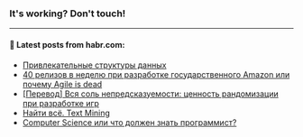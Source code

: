 ### It's working? Don't touch!

---
<!--
#### 🛠️ Technical stack:

![C++](https://img.shields.io/badge/C++-informational?logo=c%2B%2B&style=flat&logoColor=white&color=9C033A)
![Java](https://img.shields.io/badge/Java-informational?logo=java&style=flat&logoColor=white&color=007396)
![Kotlin](https://img.shields.io/badge/Kotlin-informational?logo=Kotlin&style=flat&logoColor=white&color=0095D5)
![JS](https://img.shields.io/badge/JS-informational?logo=javaScript&style=flat&logoColor=black&color=F7Df1E) <br>
![HTML5](https://img.shields.io/badge/HTML5-informational?logo=html5&style=flat&logoColor=white&color=E34F26)
![CSS3](https://img.shields.io/badge/CSS3-informational?logo=css3&style=flat&logoColor=white&color=157286)
![Sass](https://img.shields.io/badge/Saas-informational?logo=sass&style=flat&logoColor=white&color=hotpink)
![PHP](https://img.shields.io/badge/PHP-informational?logo=php&style=flat&logoColor=white&color=777BB4) <br>
![WebPAck](https://img.shields.io/badge/WebPack-informational?logo=webPack&style=flat&logoColor=white&color=FF6F00)
![Bootstrap](https://img.shields.io/badge/Bootstrap-informational?logo=Bootstrap&style=flat&logoColor=white&color=7952B3)
![MySQL](https://img.shields.io/badge/MySQL-informational?logo=MySQL&style=flat&logoColor=white&color=00f) <br>
![NodeJS](https://img.shields.io/badge/NodeJS-informational?logo=node.js&style=flat&logoColor=white&color=43853D)
![Spring](https://img.shields.io/badge/Spring-informational?logo=Spring&style=flat&logoColor=white&color=0A9EDC)
![Angular](https://img.shields.io/badge/Vue-informational?logo=vue.js&style=flat&logoColor=white&color=red)
![Git](https://img.shields.io/badge/Git-informational?logo=git&style=flat&logoColor=white&color=darkorange)

___
-->

#### 💬 Latest posts from habr.com:

<!-- BLOG-POST-LIST:START -->
- [Привлекательные структуры данных](https://habr.com/ru/post/673776/?utm_source=habrahabr&utm_medium=rss&utm_campaign=673776)
- [40 релизов в неделю при разработке государственного Amazon или почему Agile is dead](https://habr.com/ru/post/672404/?utm_source=habrahabr&utm_medium=rss&utm_campaign=672404)
- [[Перевод] Вся соль непредсказуемости: ценность рандомизации при разработке игр](https://habr.com/ru/post/673746/?utm_source=habrahabr&utm_medium=rss&utm_campaign=673746)
- [Найти всё. Text Mining](https://habr.com/ru/post/673726/?utm_source=habrahabr&utm_medium=rss&utm_campaign=673726)
- [Computer Science или что должен знать программист?](https://habr.com/ru/post/673754/?utm_source=habrahabr&utm_medium=rss&utm_campaign=673754)
<!-- BLOG-POST-LIST:END -->
